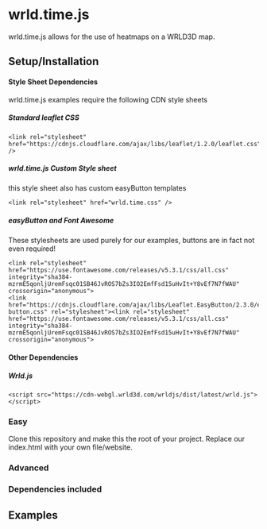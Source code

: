 # wrld.time.js
wrld.time.js allows for the use of heatmaps on a WRLD3D map.
## Setup/Installation
#### Style Sheet Dependencies
wrld.time.js examples require the following CDN style sheets
##### Standard leaflet CSS

    <link rel="stylesheet" href="https://cdnjs.cloudflare.com/ajax/libs/leaflet/1.2.0/leaflet.css" />

##### wrld.time.js Custom Style sheet
  this style sheet also has custom easyButton templates

    <link rel="stylesheet" href="wrld.time.css" />
    
##### easyButton and Font Awesome
These stylesheets are used purely for our examples, buttons are in fact not even required!

    <link rel="stylesheet" href="https://use.fontawesome.com/releases/v5.3.1/css/all.css" integrity="sha384-mzrmE5qonljUremFsqc01SB46JvROS7bZs3IO2EmfFsd15uHvIt+Y8vEf7N7fWAU" crossorigin="anonymous">
    <link href="https://cdnjs.cloudflare.com/ajax/libs/Leaflet.EasyButton/2.3.0/easy-button.css" rel="stylesheet"><link rel="stylesheet" href="https://use.fontawesome.com/releases/v5.3.1/css/all.css" integrity="sha384-mzrmE5qonljUremFsqc01SB46JvROS7bZs3IO2EmfFsd15uHvIt+Y8vEf7N7fWAU" crossorigin="anonymous">

#### Other Dependencies
##### Wrld.js

    <script src="https://cdn-webgl.wrld3d.com/wrldjs/dist/latest/wrld.js"></script>

### Easy
Clone this repository and make this the root of your project. Replace our index.html with your own file/website.


### Advanced
### Dependencies included


## Examples

